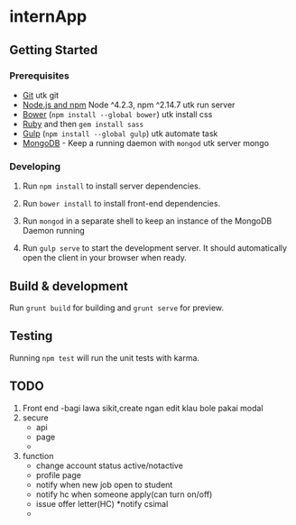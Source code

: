 # internApp

## Getting Started

### Prerequisites

- [Git](https://git-scm.com/) utk git
- [Node.js and npm](nodejs.org) Node ^4.2.3, npm ^2.14.7 utk run server
- [Bower](bower.io) (`npm install --global bower`) utk install css
- [Ruby](https://www.ruby-lang.org) and then `gem install sass` 
- [Gulp](http://gulpjs.com/) (`npm install --global gulp`)  utk automate task
- [MongoDB](https://www.mongodb.org/) - Keep a running daemon with `mongod`  utk server mongo

### Developing

1. Run `npm install` to install server dependencies.

2. Run `bower install` to install front-end dependencies.

3. Run `mongod` in a separate shell to keep an instance of the MongoDB Daemon running

4. Run `gulp serve` to start the development server. It should automatically open the client in your browser when ready.

## Build & development

Run `grunt build` for building and `grunt serve` for preview.

## Testing

Running `npm test` will run the unit tests with karma.

## TODO

1. Front end
    -bagi lawa sikit,create ngan edit klau bole pakai modal
2. secure
    * api
    * page
    * 
3. function
    * change account status active/notactive
    * profile page
    * notify when new job open to student
    * notify hc when someone apply(can turn on/off)
    * issue offer letter(HC) *notify csimal
    * 